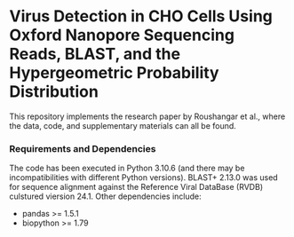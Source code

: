 # Virus Detection in CHO Cells Using Oxford Nanopore Sequencing Reads, BLAST, and the Hypergeometric Probability Distribution
This repository implements the research paper by Roushangar et al., where the data, code, and supplementary materials can all be found.

### Requirements and Dependencies
The code has been executed in Python 3.10.6 (and there may be incompatibilities with different Python versions). BLAST+ 2.13.0 was used for sequence alignment against the Reference Viral DataBase (RVDB) culstured viersion 24.1. Other dependencies include: 
* pandas >= 1.5.1
* biopython >= 1.79